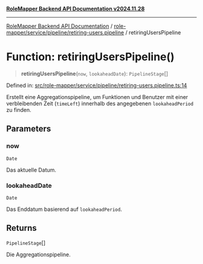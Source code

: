 [**RoleMapper Backend API Documentation v2024.11.28**](../../../../../README.md)

***

[RoleMapper Backend API Documentation](../../../../../modules.md) / [role-mapper/service/pipeline/retiring-users.pipeline](../README.md) / retiringUsersPipeline

# Function: retiringUsersPipeline()

> **retiringUsersPipeline**(`now`, `lookaheadDate`): `PipelineStage`[]

Defined in: [src/role-mapper/service/pipeline/retiring-users.pipeline.ts:14](https://github.com/FlowCraft-AG/RoleMapper/blob/3e868f79db107a551dfeead02a7fe70366ab79da/backend/src/role-mapper/service/pipeline/retiring-users.pipeline.ts#L14)

Erstellt eine Aggregationspipeline, um Funktionen und Benutzer mit einer
verbleibenden Zeit (`timeLeft`) innerhalb des angegebenen `lookaheadPeriod` zu finden.

## Parameters

### now

`Date`

Das aktuelle Datum.

### lookaheadDate

`Date`

Das Enddatum basierend auf `lookaheadPeriod`.

## Returns

`PipelineStage`[]

Die Aggregationspipeline.
